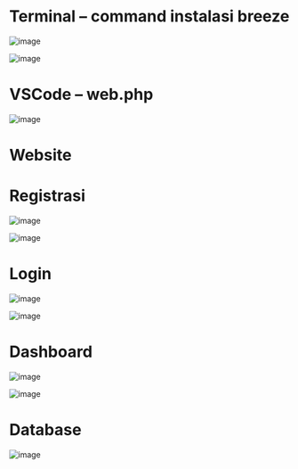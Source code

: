 <h1>Terminal – command instalasi breeze</h1>

![image](https://github.com/user-attachments/assets/b609bb32-7e2d-4ca1-b19d-e6550c348cdd)

![image](https://github.com/user-attachments/assets/2ad88d71-5a0e-43de-9c27-57b5c11448e0)

<h1>VSCode – web.php</h1>

![image](https://github.com/user-attachments/assets/198c59f4-b4ec-4aac-a92a-9bfae24d893c)

<h1>Website</h1>
<h1>Registrasi</h1>

![image](https://github.com/user-attachments/assets/7391adb2-1f9d-45c7-b466-6699fac8adfe)

![image](https://github.com/user-attachments/assets/b9238953-6359-4c02-89b4-90d6b49e0c53)

<h1>Login</h1>

![image](https://github.com/user-attachments/assets/1025cebb-d5ff-4d76-8d4e-cef1ff3e18cf)

![image](https://github.com/user-attachments/assets/667181ed-7a81-485a-be41-cb6da6ce9250)

<h1>Dashboard</h1>

![image](https://github.com/user-attachments/assets/503b4ca1-9c57-48c7-9055-ecddba062eed)

![image](https://github.com/user-attachments/assets/7d6ee96a-3a78-4125-9161-f96490226422)

<h1>Database</h1>

![image](https://github.com/user-attachments/assets/6316bd12-9d7f-4fd7-a1cc-91038d96344c)
